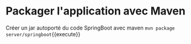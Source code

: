 # Packager l'application avec Maven

Créer un jar autoporté du code SpringBoot avec maven `mvn package server/springboot`{{execute}}